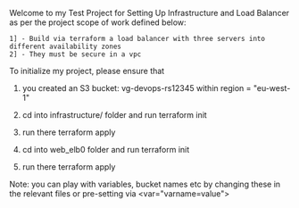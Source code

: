 Welcome to my Test Project for Setting Up Infrastructure and Load Balancer
as per the project scope of work defined below:

    1] - Build via terraform a load balancer with three servers into different availability zones
    2] - They must be secure in a vpc

To initialize my project, please ensure that 
1. you created an S3 bucket: vg-devops-rs12345 within region = "eu-west-1"

2. cd into infrastructure/ folder and run terraform init

3. run there terraform apply

4. cd into web_elb0 folder and run terraform init

5. run there terraform apply

Note: you can play with variables, bucket names etc by changing these in the relevant files or pre-setting via <var="varname=value">


